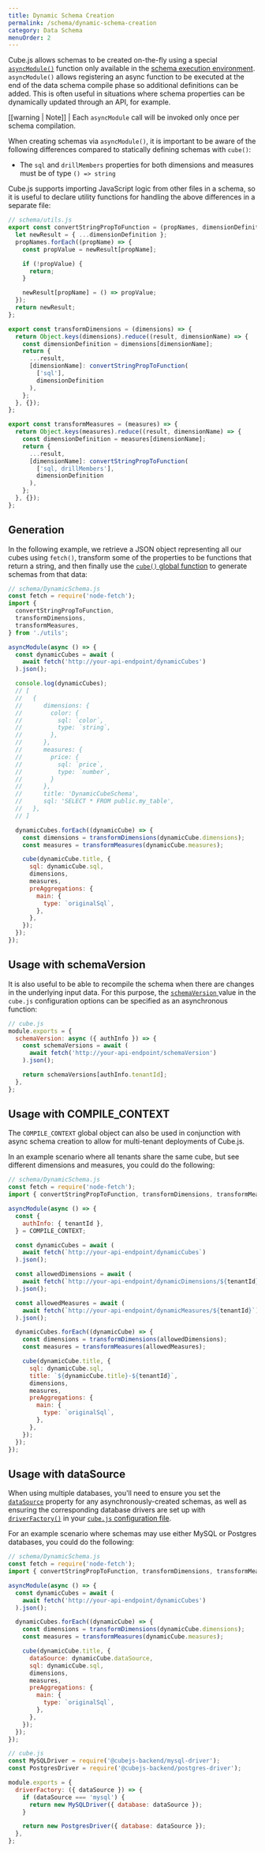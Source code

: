```yaml
---
title: Dynamic Schema Creation
permalink: /schema/dynamic-schema-creation
category: Data Schema
menuOrder: 2
---
```


Cube.js allows schemas to be created on-the-fly using a special
[`asyncModule()`][ref-async-module] function only available in the [schema
execution environment][ref-schema-env]. `asyncModule()` allows registering an
async function to be executed at the end of the data schema compile phase so
additional definitions can be added. This is often useful in situations where
schema properties can be dynamically updated through an API, for example.

<!-- prettier-ignore-start -->
[[warning | Note]]
| Each `asyncModule` call will be invoked only once per schema compilation.
<!-- prettier-ignore-end -->

[ref-schema-env]: /schema-execution-environment
[ref-async-module]: /schema-execution-environment#asyncmodule

When creating schemas via `asyncModule()`, it is important to be aware of the
following differences compared to statically defining schemas with `cube()`:

- The `sql` and `drillMembers` properties for both dimensions and measures must
  be of type `() => string`

Cube.js supports importing JavaScript logic from other files in a schema, so it
is useful to declare utility functions for handling the above differences in a
separate file:

[ref-import-export]: /export-import

```javascript
// schema/utils.js
export const convertStringPropToFunction = (propNames, dimensionDefinition) => {
  let newResult = { ...dimensionDefinition };
  propNames.forEach((propName) => {
    const propValue = newResult[propName];

    if (!propValue) {
      return;
    }

    newResult[propName] = () => propValue;
  });
  return newResult;
};

export const transformDimensions = (dimensions) => {
  return Object.keys(dimensions).reduce((result, dimensionName) => {
    const dimensionDefinition = dimensions[dimensionName];
    return {
      ...result,
      [dimensionName]: convertStringPropToFunction(
        ['sql'],
        dimensionDefinition
      ),
    };
  }, {});
};

export const transformMeasures = (measures) => {
  return Object.keys(measures).reduce((result, dimensionName) => {
    const dimensionDefinition = measures[dimensionName];
    return {
      ...result,
      [dimensionName]: convertStringPropToFunction(
        ['sql, drillMembers'],
        dimensionDefinition
      ),
    };
  }, {});
};
```

## Generation

In the following example, we retrieve a JSON object representing all our cubes
using `fetch()`, transform some of the properties to be functions that return a
string, and then finally use the [`cube()` global function][ref-globals] to
generate schemas from that data:

[ref-globals]: /schema-execution-environment#cube-js-globals-cube-and-others

```javascript
// schema/DynamicSchema.js
const fetch = require('node-fetch');
import {
  convertStringPropToFunction,
  transformDimensions,
  transformMeasures,
} from './utils';

asyncModule(async () => {
  const dynamicCubes = await (
    await fetch('http://your-api-endpoint/dynamicCubes')
  ).json();

  console.log(dynamicCubes);
  // [
  //   {
  //      dimensions: {
  //        color: {
  //          sql: `color`,
  //          type: `string`,
  //        },
  //      },
  //      measures: {
  //        price: {
  //          sql: `price`,
  //          type: `number`,
  //        }
  //      },
  //      title: 'DynamicCubeSchema',
  //      sql: 'SELECT * FROM public.my_table',
  //   },
  // ]

  dynamicCubes.forEach((dynamicCube) => {
    const dimensions = transformDimensions(dynamicCube.dimensions);
    const measures = transformMeasures(dynamicCube.measures);

    cube(dynamicCube.title, {
      sql: dynamicCube.sql,
      dimensions,
      measures,
      preAggregations: {
        main: {
          type: `originalSql`,
        },
      },
    });
  });
});
```

## Usage with schemaVersion

It is also useful to be able to recompile the schema when there are changes in
the underlying input data. For this purpose, the [`schemaVersion`
][link-config-schema-version] value in the `cube.js` configuration options can
be specified as an asynchronous function:

```javascript
// cube.js
module.exports = {
  schemaVersion: async ({ authInfo }) => {
    const schemaVersions = await (
      await fetch('http://your-api-endpoint/schemaVersion')
    ).json();

    return schemaVersions[authInfo.tenantId];
  },
};
```

[link-config-schema-version]: /config#options-reference-schema-version

## Usage with COMPILE_CONTEXT

The `COMPILE_CONTEXT` global object can also be used in conjunction with async
schema creation to allow for multi-tenant deployments of Cube.js.

In an example scenario where all tenants share the same cube, but see different
dimensions and measures, you could do the following:

```javascript
// schema/DynamicSchema.js
const fetch = require('node-fetch');
import { convertStringPropToFunction, transformDimensions, transformMeasures } from './utils';

asyncModule(async () => {
  const {
    authInfo: { tenantId },
  } = COMPILE_CONTEXT;

  const dynamicCubes = await (
    await fetch(`http://your-api-endpoint/dynamicCubes`)
  ).json();

  const allowedDimensions = await (
    await fetch(`http://your-api-endpoint/dynamicDimensions/${tenantId}`)
  ).json();

  const allowedMeasures = await (
    await fetch(`http://your-api-endpoint/dynamicMeasures/${tenantId}`)
  ).json();

  dynamicCubes.forEach((dynamicCube) => {
    const dimensions = transformDimensions(allowedDimensions);
    const measures = transformMeasures(allowedMeasures);

    cube(dynamicCube.title, {
      sql: dynamicCube.sql,
      title: `${dynamicCube.title}-${tenantId}`,
      dimensions,
      measures,
      preAggregations: {
        main: {
          type: `originalSql`,
        },
      },
    });
  });
});
```

## Usage with dataSource

When using multiple databases, you'll need to ensure you set the
[`dataSource`][ref-schema-datasource] property for any asynchronously-created
schemas, as well as ensuring the corresponding database drivers are set up with
[`driverFactory()`][ref-config-driverfactory] in your [`cube.js` configuration
file][ref-config].

[ref-schema-datasource]: /cube#parameters-data-source
[ref-config-driverfactory]: /config#options-reference-driver-factory
[ref-config]: /config

For an example scenario where schemas may use either MySQL or Postgres
databases, you could do the following:

```javascript
// schema/DynamicSchema.js
const fetch = require('node-fetch');
import { convertStringPropToFunction, transformDimensions, transformMeasures } from './utils';

asyncModule(async () => {
  const dynamicCubes = await (
    await fetch('http://your-api-endpoint/dynamicCubes')
  ).json();

  dynamicCubes.forEach((dynamicCube) => {
    const dimensions = transformDimensions(dynamicCube.dimensions);
    const measures = transformMeasures(dynamicCube.measures);

    cube(dynamicCube.title, {
      dataSource: dynamicCube.dataSource,
      sql: dynamicCube.sql,
      dimensions,
      measures,
      preAggregations: {
        main: {
          type: `originalSql`,
        },
      },
    });
  });
});
```

```javascript
// cube.js
const MySQLDriver = require('@cubejs-backend/mysql-driver');
const PostgresDriver = require('@cubejs-backend/postgres-driver');

module.exports = {
  driverFactory: ({ dataSource }) => {
    if (dataSource === 'mysql') {
      return new MySQLDriver({ database: dataSource });
    }

    return new PostgresDriver({ database: dataSource });
  },
};
```
